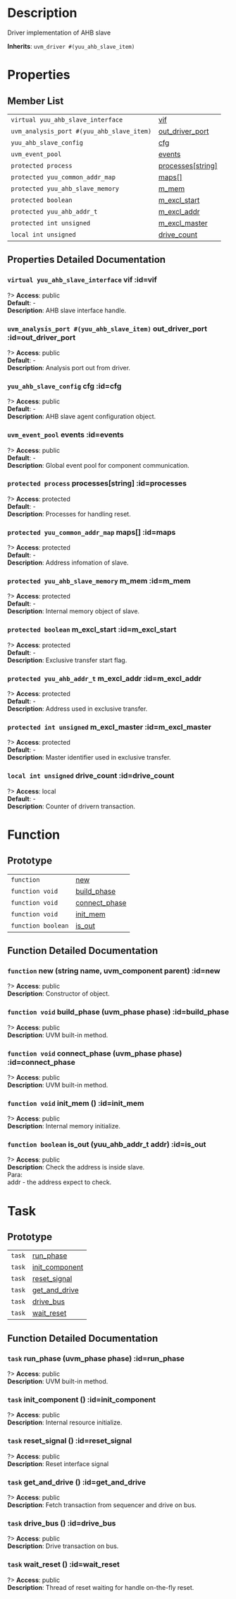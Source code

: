 # Description

Driver implementation of AHB slave  

**Inherits**: ``uvm_driver #(yuu_ahb_slave_item)``

# Properties

## Member List

| | |
| - | - |
| `virtual yuu_ahb_slave_interface` | [vif](#vif) |
| `uvm_analysis_port #(yuu_ahb_slave_item)` | [out_driver_port](#out_driver_port) |
| `yuu_ahb_slave_config` | [cfg](#cfg) |
| `uvm_event_pool` | [events](#events) |
| `protected process` | [processes[string]](#processes) |
| `protected yuu_common_addr_map` | [maps[]](#maps) |
| `protected yuu_ahb_slave_memory` | [m_mem](#m_mem) |
| `protected boolean` | [m_excl_start](#m_excl_start) |
| `protected yuu_ahb_addr_t` | [m_excl_addr](#m_excl_addr) |
| `protected int unsigned` | [m_excl_master](#m_excl_master) |
| `local int unsigned` | [drive_count](#drive_count) |

## Properties Detailed Documentation

### `virtual yuu_ahb_slave_interface` vif :id=vif

?> **Access**: public  
**Default**: -  
**Description**: AHB slave interface handle.  


### `uvm_analysis_port #(yuu_ahb_slave_item)` out_driver_port :id=out_driver_port

?> **Access**: public  
**Default**: -  
**Description**: Analysis port out from driver.  


### `yuu_ahb_slave_config` cfg :id=cfg

?> **Access**: public  
**Default**: -  
**Description**: AHB slave agent configuration object.  


### `uvm_event_pool` events :id=events

?> **Access**: public  
**Default**: -  
**Description**: Global event pool for component communication.  


### `protected process` processes[string] :id=processes

?> **Access**: protected  
**Default**: -  
**Description**: Processes for handling reset.  


### `protected yuu_common_addr_map` maps[] :id=maps

?> **Access**: protected  
**Default**: -  
**Description**: Address infomation of slave.  


### `protected yuu_ahb_slave_memory` m_mem :id=m_mem

?> **Access**: protected  
**Default**: -  
**Description**: Internal memory object of slave.  


### `protected boolean` m_excl_start :id=m_excl_start

?> **Access**: protected  
**Default**: -  
**Description**: Exclusive transfer start flag.  


### `protected yuu_ahb_addr_t` m_excl_addr :id=m_excl_addr

?> **Access**: protected  
**Default**: -  
**Description**: Address used in exclusive transfer.  


### `protected int unsigned` m_excl_master :id=m_excl_master

?> **Access**: protected  
**Default**: -  
**Description**: Master identifier used in exclusive transfer.  


### `local int unsigned` drive_count :id=drive_count

?> **Access**: local  
**Default**: -  
**Description**: Counter of drivern transaction.  


# Function

## Prototype

| | |
| - | - |
| `function` | [new](#new) |
| `function void` | [build_phase](#build_phase) |
| `function void` | [connect_phase](#connect_phase) |
| `function void` | [init_mem](#init_mem) |
| `function boolean` | [is_out](#is_out) |

## Function Detailed Documentation

### `function` new (string name, uvm_component parent) :id=new

?> **Access**: public  
**Description**: Constructor of object.  


### `function void` build_phase (uvm_phase phase) :id=build_phase

?> **Access**: public  
**Description**: UVM built-in method.  


### `function void` connect_phase (uvm_phase phase) :id=connect_phase

?> **Access**: public  
**Description**: UVM built-in method.  


### `function void` init_mem () :id=init_mem

?> **Access**: public  
**Description**: Internal memory initialize.  


### `function boolean` is_out (yuu_ahb_addr_t addr) :id=is_out

?> **Access**: public  
**Description**: Check the address is inside slave.  
Para:  
addr - the address expect to check.  


# Task

## Prototype

| | |
| - | - |
| `task` | [run_phase](#run_phase) |
| `task` | [init_component](#init_component) |
| `task` | [reset_signal](#reset_signal) |
| `task` | [get_and_drive](#get_and_drive) |
| `task` | [drive_bus](#drive_bus) |
| `task` | [wait_reset](#wait_reset) |

## Function Detailed Documentation

### `task` run_phase (uvm_phase phase) :id=run_phase

?> **Access**: public  
**Description**: UVM built-in method.  


### `task` init_component () :id=init_component

?> **Access**: public  
**Description**: Internal resource initialize.  


### `task` reset_signal () :id=reset_signal

?> **Access**: public  
**Description**: Reset interface signal  


### `task` get_and_drive () :id=get_and_drive

?> **Access**: public  
**Description**: Fetch transaction from sequencer and drive on bus.  


### `task` drive_bus () :id=drive_bus

?> **Access**: public  
**Description**: Drive transaction on bus.  


### `task` wait_reset () :id=wait_reset

?> **Access**: public  
**Description**: Thread of reset waiting for handle on-the-fly reset.  


